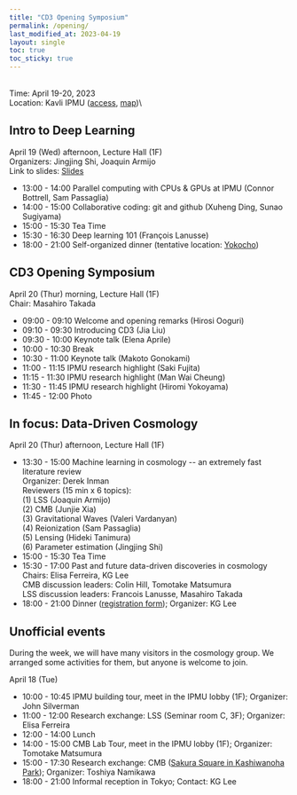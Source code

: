 ```yaml
---
title: "CD3 Opening Symposium"
permalink: /opening/
last_modified_at: 2023-04-19
layout: single
toc: true
toc_sticky: true
---
```


\
Time: April 19-20, 2023\
Location: Kavli IPMU ([access](https://www.ipmu.jp/visitors/access-ipmu), [map](https://goo.gl/maps/hJHkry4p9yiNJfSV7))\
<!-- Registration: [Form](https://forms.gle/tjxAJsuzH7KHFRvL9) -->

## Intro to Deep Learning
April 19 (Wed) afternoon, Lecture Hall (1F)\
Organizers: Jingjing Shi, Joaquin Armijo\
Link to slides: [Slides](https://docs.google.com/presentation/d/1sMyWATKss9uALZ69v9TIOAa68SHByKGpRpkKa_qqetM/edit#slide=id.p)

- 13:00 - 14:00 Parallel computing with CPUs & GPUs at IPMU (Connor Bottrell, Sam Passaglia)
- 14:00 - 15:00 Collaborative coding: git and github (Xuheng Ding, Sunao Sugiyama)
- 15:00 - 15:30 Tea Time
- 15:30 - 16:30 Deep learning 101 (François Lanusse)
- 18:00 - 21:00 Self-organized dinner (tentative location: [Yokocho](https://goo.gl/maps/Kq9mPx5AgmwEpxTt6))

## CD3 Opening Symposium
April 20 (Thur) morning, Lecture Hall (1F)\
Chair: Masahiro Takada

- 09:00 - 09:10 Welcome and opening remarks (Hirosi Ooguri)
- 09:10 - 09:30 Introducing CD3 (Jia Liu)
- 09:30 - 10:00	Keynote talk (Elena Aprile)
- 10:00 - 10:30 Break
- 10:30 - 11:00 Keynote talk (Makoto Gonokami)
- 11:00 - 11:15 IPMU research highlight (Saki Fujita)
- 11:15 - 11:30 IPMU research highlight (Man Wai Cheung)
- 11:30 - 11:45 IPMU research highlight (Hiromi Yokoyama)
- 11:45 - 12:00	Photo

## In focus: Data-Driven Cosmology
April 20 (Thur) afternoon, Lecture Hall (1F)

- 13:30 - 15:00 Machine learning in cosmology -- an extremely fast literature review\
Organizer: Derek Inman\
Reviewers (15 min x 6 topics):\
(1) LSS (Joaquin Armijo)\
(2) CMB (Junjie Xia)\
(3) Gravitational Waves (Valeri Vardanyan)\
(4) Reionization (Sam Passaglia)\
(5) Lensing (Hideki Tanimura)\
(6) Parameter estimation (Jingjing Shi) 
- 15:00 - 15:30 Tea Time
- 15:30 - 17:00 Past and future data-driven discoveries in cosmology\
Chairs: Elisa Ferreira, KG Lee\
CMB discussion leaders: Colin Hill, Tomotake Matsumura\
LSS discussion leaders: Francois Lanusse, Masahiro Takada
- 18:00 - 21:00 Dinner ([registration form](https://docs.google.com/forms/d/e/1FAIpQLScNYcqvD_Cf4UbMn_rjvIZEE6R_4ovgflYwo0yInrIEia7fKQ/viewform)); Organizer: KG Lee 

## Unofficial events
During the week, we will have many visitors in the cosmology group. We arranged some activities for them, but anyone is welcome to join.

April 18 (Tue)

- 10:00 - 10:45 IPMU building tour, meet in the IPMU lobby (1F); Organizer: John Silverman
- 11:00 - 12:00 Research exchange: LSS (Seminar room C, 3F); Organizer: Elisa Ferreira
- 12:00 - 14:00 Lunch
- 14:00 - 15:00 CMB Lab Tour, meet in the IPMU lobby (1F); Organizer: Tomotake Matsumura
- 15:00 - 17:30 Research exchange: CMB ([Sakura Square in Kashiwanoha Park](https://goo.gl/maps/m4huFHdnDEiLqays7)); Organizer: Toshiya Namikawa
- 18:00 - 21:00 Informal reception in Tokyo; Contact: KG Lee
